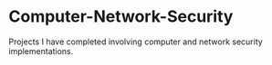 # Computer-Network-Security
Projects I have completed involving computer and network security implementations.
